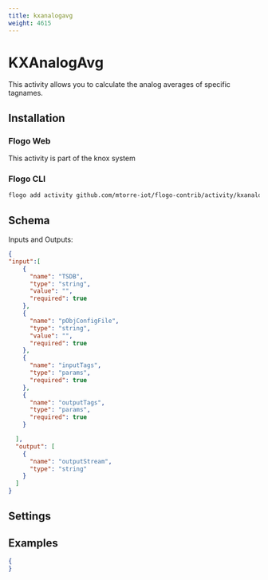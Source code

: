 ```yaml
---
title: kxanalogavg
weight: 4615
---
```


# KXAnalogAvg
This activity allows you to calculate the analog averages of specific tagnames.

## Installation
### Flogo Web
This activity is part of the knox system
### Flogo CLI
```bash
flogo add activity github.com/mtorre-iot/flogo-contrib/activity/kxanalogavg
```

## Schema
Inputs and Outputs:

```json
{
"input":[
    {
      "name": "TSDB",
      "type": "string",
      "value": "",
      "required": true
    },
    {
      "name": "pObjConfigFile",
      "type": "string",
      "value": "",
      "required": true
    },
    {
      "name": "inputTags",
      "type": "params",
      "required": true
    },
    {
      "name": "outputTags",
      "type": "params",
      "required": true
    }

  ],
  "output": [
    {
      "name": "outputStream",
      "type": "string"
    }
  ]
}
```
## Settings
## Examples
```json
{
}
```